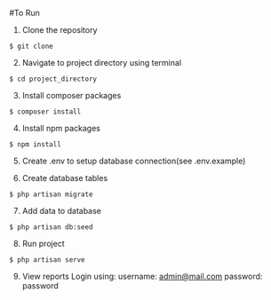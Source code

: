 #To Run

1. Clone the repository
```
$ git clone
```

2. Navigate to project directory using terminal
```
$ cd project_directory
```

3. Install composer packages
```
$ composer install
```

4. Install npm packages
```
$ npm install
```

5. Create .env to setup database connection(see .env.example)

6. Create database tables
```
$ php artisan migrate
```

7. Add data to database
```
$ php artisan db:seed
```

8. Run project
```
$ php artisan serve
```

9. View reports
Login using:
username: admin@mail.com
password: password
